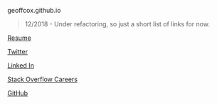 <link href="//maxcdn.bootstrapcdn.com/font-awesome/4.7.0/css/font-awesome.min.css" rel="stylesheet">

<p class="source-code">geoffcox.github.io</p>

> 12/2018 - Under refactoring, so just a short list of links for now.

[Resume](GeoffCoxResume.md)

[Twitter](https://twitter.com/geoffcoxlive)

[Linked In](http://www.linkedin.com/in/geoffcoxlive/)

[Stack Overflow Careers](http://careers.stackoverflow.com/geoffcox)

[GitHub](https://github.com/geoffcox)

